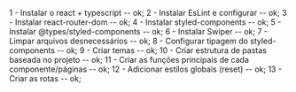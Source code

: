 1 - Instalar o react + typescript -- ok;
2 - Instalar EsLint e configurar -- ok;
3 - Instalar react-router-dom -- ok;
4 - Instalar styled-components -- ok;
5 - Instalar @types/styled-components -- ok;
6 - Instalar Swiper -- ok;
7 - Limpar arquivos desnecessários -- ok;
8 - Configurar tipagem do styled-components -- ok;
9 - Criar temas -- ok;
10 - Criar estrutura de pastas baseada no projeto -- ok;
11 - Criar as funções principais de cada componente/páginas -- ok;
12 - Adicionar estilos globais (reset) -- ok;
13 - Criar as rotas -- ok;
